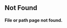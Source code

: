 ## Not Found
#### File or path page not found.
<script>if(location.pathname.split('/')[1]=='resolve'&&location.pathname.split('/')[2].length==33&&location.pathname.split('/')[3]==undefined){document.title=document.title.replace('Not Found','Google Drive Resolve Failed');document.getElementsByTagName('section')[0].innerHTML='<p style="margin:0">The specified file ID has not been saved as a resolve link</p><div class="filedownload-container"><i class="material-icons">add_to_drive</i><a href="https://drive.google.com/file/d/'+location.pathname.split('/')[2]+'/view">View file ID on Google Drive</a></div>'}</script>
